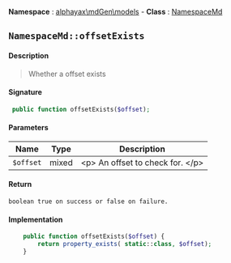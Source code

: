 **Namespace**  : [alphayax\mdGen\models](../__NAMESPACE__.md) -
**Class** : [NamespaceMd](__CLASS__.md)

## `NamespaceMd::offsetExists`

#### Description

> Whether a offset exists

#### Signature

```php
 public function offsetExists($offset);
```

#### Parameters

| Name | Type | Description |
|---|---|---|
| `$offset` | mixed | &lt;p&gt; An offset to check for. &lt;/p&gt; |

#### Return

    boolean true on success or false on failure.

#### Implementation

```php
    public function offsetExists($offset) {
        return property_exists( static::class, $offset);
    }

```
